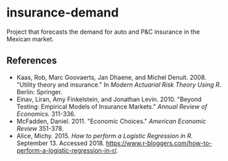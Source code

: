 # insurance-demand
Project that forecasts the demand for auto and P&C insurance in the Mexican market.

## References

* Kaas, Rob, Marc Goovaerts, Jan Dhaene, and Michel Denuit. 2008. "Utility theory and insurance." In *Modern Actuarial Risk Theory Using R.* Berlin: Springer.
* Einav, Liran, Amy Finkelstein, and Jonathan Levin. 2010. "Beyond Testing: Empirical Models of Insurance Markets." *Annual Review of Economics.* 311-336.
* McFadden, Daniel. 2011. "Economic Choices." *American Economic Review* 351-378.
* Alice, Michy. 2015. *How to perform a Logistic Regression in R.* September 13. Accessed 2018. https://www.r-bloggers.com/how-to-perform-a-logistic-regression-in-r/.
